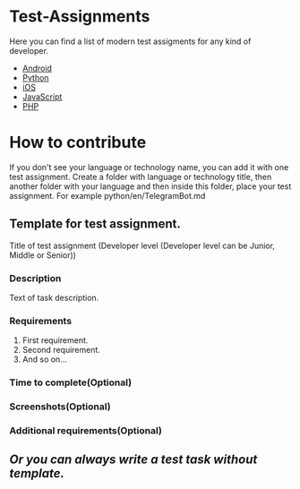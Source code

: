 # Test-Assignments
Here you can find a list of modern test assigments for any kind of developer.

- [Android](https://github.com/Devit951/Test-Assignments/tree/master/android/)
- [Python](https://github.com/Devit951/Test-Assignments/tree/master/python/)
- [iOS](https://github.com/Devit951/Test-Assignments/tree/master/iOS/)
- [JavaScript](https://github.com/Devit951/Test-Assignments/tree/master/javascript/)
- [PHP](https://github.com/Devit951/Test-Assignments/tree/master/PHP/)

# How to contribute

If you don't see your language or technology name, you can add it with one test assignment.
Create a folder with language or technology title, then another folder with your language and then inside this folder, place your test assignment. For example python/en/TelegramBot.md

## Template for test assignment.
Title of test assignment (Developer level (Developer level can be Junior, Middle or Senior))

### Description
Text of task description.

### Requirements
1. First requirement.
1. Second requirement.
1. And so on...

### Time to complete(Optional)


### Screenshots(Optional)


### Additional requirements(Optional)

## _**Or you can always write a test task without template.**_
